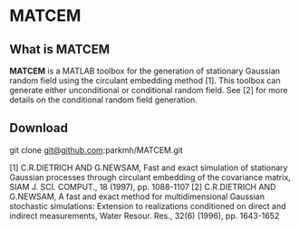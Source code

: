 MATCEM
======

What is MATCEM
--------------
**MATCEM** is a MATLAB toolbox for the generation of stationary Gaussian random field using the circulant embedding method [1]. This toolbox can generate either unconditional or conditional random field. See [2] for more details on the conditional random field generation.

Download 
--------
git clone git@github.com:parkmh/MATCEM.git

[1] C.R.DIETRICH AND G.NEWSAM, Fast and exact simulation of stationary Gaussian processes through circulant embedding of the covariance matrix, SIAM J. SCI. COMPUT., 18 (1997), pp. 1088-1107
[2] C.R.DIETRICH AND G.NEWSAM, A fast and exact method for multidimensional Gaussian stochastic simulations: Extension to realizations conditioned on direct and indirect measurements, Water Resour. Res., 32(6) (1996), pp. 1643-1652
